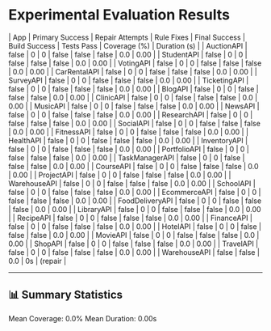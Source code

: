 # Experimental Evaluation Results

| App | Primary Success | Repair Attempts | Rule Fixes | Final Success | Build Success | Tests Pass | Coverage (%) | Duration (s) |
| AuctionAPI | false | 0 | 0 | false | false | false | 0.0 | 0.00 |
| StudentAPI | false | 0 | 0 | false | false | false | 0.0 | 0.00 |
| VotingAPI | false | 0 | 0 | false | false | false | 0.0 | 0.00 |
| CarRentalAPI | false | 0 | 0 | false | false | false | 0.0 | 0.00 |
| SurveyAPI | false | 0 | 0 | false | false | false | 0.0 | 0.00 |
| TicketingAPI | false | 0 | 0 | false | false | false | 0.0 | 0.00 |
| BlogAPI | false | 0 | 0 | false | false | false | 0.0 | 0.00 |
| ClinicAPI | false | 0 | 0 | false | false | false | 0.0 | 0.00 |
| MusicAPI | false | 0 | 0 | false | false | false | 0.0 | 0.00 |
| NewsAPI | false | 0 | 0 | false | false | false | 0.0 | 0.00 |
| ResearchAPI | false | 0 | 0 | false | false | false | 0.0 | 0.00 |
| SocialAPI | false | 0 | 0 | false | false | false | 0.0 | 0.00 |
| FitnessAPI | false | 0 | 0 | false | false | false | 0.0 | 0.00 |
| HealthAPI | false | 0 | 0 | false | false | false | 0.0 | 0.00 |
| InventoryAPI | false | 0 | 0 | false | false | false | 0.0 | 0.00 |
| PortfolioAPI | false | 0 | 0 | false | false | false | 0.0 | 0.00 |
| TaskManagerAPI | false | 0 | 0 | false | false | false | 0.0 | 0.00 |
| CourseAPI | false | 0 | 0 | false | false | false | 0.0 | 0.00 |
| ProjectAPI | false | 0 | 0 | false | false | false | 0.0 | 0.00 |
| WarehouseAPI | false | 0 | 0 | false | false | false | 0.0 | 0.00 |
| SchoolAPI | false | 0 | 0 | false | false | false | 0.0 | 0.00 |
| EcommerceAPI | false | 0 | 0 | false | false | false | 0.0 | 0.00 |
| FoodDeliveryAPI | false | 0 | 0 | false | false | false | 0.0 | 0.00 |
| LibraryAPI | false | 0 | 0 | false | false | false | 0.0 | 0.00 |
| RecipeAPI | false | 0 | 0 | false | false | false | 0.0 | 0.00 |
| FinanceAPI | false | 0 | 0 | false | false | false | 0.0 | 0.00 |
| HotelAPI | false | 0 | 0 | false | false | false | 0.0 | 0.00 |
| MovieAPI | false | 0 | 0 | false | false | false | 0.0 | 0.00 |
| ShopAPI | false | 0 | 0 | false | false | false | 0.0 | 0.00 |
| TravelAPI | false | 0 | 0 | false | false | false | 0.0 | 0.00 |
| WarehouseAPI | false | false | 0.0 | 0s | (repair |

---

## 📊 Summary Statistics

Mean Coverage: 0.0%
Mean Duration: 0.00s
